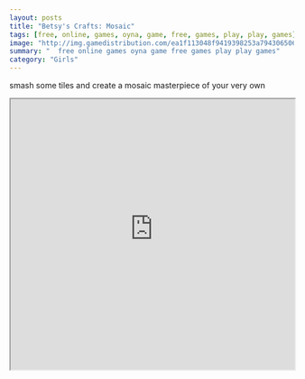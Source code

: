 ```yaml
---
layout: posts
title: "Betsy's Crafts: Mosaic"
tags: [free, online, games, oyna, game, free, games, play, play, games]
image: "http://img.gamedistribution.com/ea1f113048f9419398253a794306506d.jpg"
summary: "  free online games oyna game free games play play games"
category: "Girls"
---
```


smash some tiles and create a mosaic masterpiece of your very own

<iframe width="100%" height="480px;" src="http://flash.gamedistribution.com?game=ea1f113048f9419398253a794306506d"></iframe>